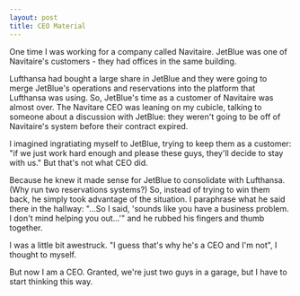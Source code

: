 ```yaml
---
layout: post
title: CEO Material
---
```


One time I was working for a company called Navitaire. JetBlue was one of Navitaire's customers - they had offices in the same building.

Lufthansa had bought a large share in JetBlue and they were going to merge JetBlue's operations and reservations into the platform that Lufthansa was using. So, JetBlue's time as a customer of Navitaire was almost over. The Navitare CEO was leaning on my cubicle, talking to someone about a discussion with JetBlue: they weren't going to be off of Navitaire's system before their contract expired.

I imagined ingratiating myself to JetBlue, trying to keep them as a customer: "if we just work hard enough and please these guys, they'll decide to stay with us." But that's not what CEO did.

Because he knew it made sense for JetBlue to consolidate with Lufthansa. (Why run two reservations systems?) So, instead of trying to win them back, he simply took advantage of the situation. I paraphrase what he said there in the hallway: "...So I said, 'sounds like you have a business problem. I don't mind helping you out...'" and he rubbed his fingers and thumb together.

I was a little bit awestruck. "I guess that's why he's a CEO and I'm not", I thought to myself.

But now I am a CEO. Granted, we're just two guys in a garage, but I have to start thinking this way.
